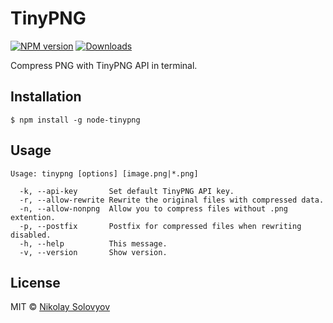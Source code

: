 # TinyPNG

[![NPM version][npm-image]][npm-url] [![Downloads][downloads-image]][npm-url]

Compress PNG with TinyPNG API in terminal.

## Installation

    $ npm install -g node-tinypng


## Usage

```
Usage: tinypng [options] [image.png|*.png]

  -k, --api-key       Set default TinyPNG API key.
  -r, --allow-rewrite Rewrite the original files with compressed data.
  -n, --allow-nonpng  Allow you to compress files without .png extention.
  -p, --postfix       Postfix for compressed files when rewriting disabled.
  -h, --help          This message.
  -v, --version       Show version.
```

## License

MIT © [Nikolay Solovyov](http://ozio.io)

[downloads-image]: http://img.shields.io/npm/dm/node-tinypng.svg
[npm-url]: https://npmjs.org/package/node-tinypng
[npm-image]: http://img.shields.io/npm/v/node-tinypng.svg
